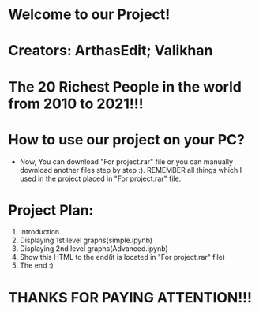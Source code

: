 # Welcome to our Project!
# Creators: ArthasEdit; Valikhan
# The 20 Richest People in the world from 2010 to 2021!!!
# How to use our project on your PC?

- Now, You can download "For project.rar" file or you can manually download another files step by step :). REMEMBER all things which I used in the project placed in "For project.rar" file.

# Project Plan:

1. Introduction
2. Displaying 1st level graphs(simple.ipynb)
3. Displaying 2nd level graphs(Advanced.ipynb)
4. Show this HTML to the end(it is located in "For project.rar" file)
5. The end :)

# THANKS FOR PAYING ATTENTION!!!
